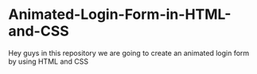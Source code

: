 # Animated-Login-Form-in-HTML-and-CSS
Hey guys in this repository we are going to create an animated login form by using HTML and CSS
